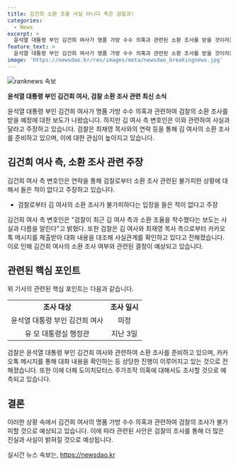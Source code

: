 ```yaml
---
title: 김건희 소환 조율 사실 아니다 측은 검찰과!
categories:
  - News
excerpt: >
  윤석열 대통령 부인 김건희 여사가 명품 가방 수수 의혹과 관련된 소환 조사를 받을 것이라는 보도를 부인했습니다. 김 여사 측 변호인은 검찰로부터 소환 조사가 불가피하다는 입장을 들은 적이 없다고 강조했으며, 유 모 대통령실 행정관과의 연락 등을 토대로 수사가 진행 중이라고 전해졌습니다. 또한, 김 여사를 소환조사할 경우 도이치모터스 주가조작 의혹도 함께 조사될 전망입니다. (150자)
feature_text: >
  윤석열 대통령 부인 김건희 여사가 명품 가방 수수 의혹과 관련된 소환 조사를 받을 것이라는 보도를 부인했습니다. 김 여사 측 변호인은 검찰로부터 소환 조사가 불가피하다는 입장을 들은 적이 없다고 강조했으며, 유 모 대통령실 행정관과의 연락 등을 토대로 수사가 진행 중이라고 전해졌습니다. 또한, 김 여사를 소환조사할 경우 도이치모터스 주가조작 의혹도 함께 조사될 전망입니다. (150자)
image: 'https://newsdao.kr/res/images/meta/newsdao_breakingnews.jpg'
---
```


<p><img src="https://newsdao.kr/res/images/meta/newsdao_breakingnews.jpg" alt="ranknews 속보" /></p>

<p><b>윤석열 대통령 부인 김건희 여사, 검찰 소환 조사 관련 최신 소식</b></p>

<p>윤석열 대통령 부인 김건희 여사가 명품 가방 수수 의혹과 관련하여 검찰의 소환 조사를 받을 예정에 대한 보도가 나왔습니다. 하지만 김 여사 측 변호인은 이와 관련하여 사실과 달라고 주장하고 있습니다. 검찰은 최재영 목사와의 연락 등을 통해 김 여사의 소환 조사를 준비하고 있으며, 이에 대한 관심이 높아지고 있습니다.</p>

<h2 data-ke-size="size26">김건희 여사 측, 소환 조사 관련 주장</h2>

<p>김건희 여사 측 변호인은 연락을 통해 검찰로부터 소환 조사 관련된 불가피한 상황에 대해서 들은 적이 없다고 주장하고 있습니다.</p>

<ul>
  <li>검찰로부터 김 여사의 소환 조사가 불가피하다는 입장을 들은 적이 없다고 주장</li>
</ul>

<p data-ke-size="size16">김건희 여사 측 변호인은 "검찰이 최근 김 여사 측과 소환 조율을 착수했다는 보도는 사실과 다름을 알린다"고 밝혔다. 또한 검찰은 김 여사와 최재영 목사 측으로부터 카카오톡 메시지를 제출받아 대화 내용을 대조해 사실관계를 확인하고 있다고 전해졌습니다. 이로 인해 김건희 여사의 소환 조사 여부와 관련된 결정이 예상되고 있습니다.</p>

<h2 data-ke-size="size26">관련된 핵심 포인트</h2>

<p>위 기사의 관련된 핵심 포인트는 다음과 같습니다.</p>

<table>
  <tr>
    <td style="text-align: center; height: 17px;"><b>조사 대상</b></td>
    <td style="text-align: center; height: 17px;"><b>조사 일시</b></td>
  </tr>
  <tr>
    <td style="text-align: center; height: 17px;">윤석열 대통령 부인 김건희 여사</td>
    <td style="text-align: center; height: 17px;">미정</td>
  </tr>
  <tr>
    <td style="text-align: center; height: 17px;">유 모 대통령실 행정관</td>
    <td style="text-align: center; height: 17px;">지난 3일</td>
  </tr>
</table>

<p data-ke-size="size16">검찰은 윤석열 대통령 부인 김건희 여사와 관련하여 소환 조사를 준비하고 있으며, 카카오톡 메시지를 통해 대화 내용을 확인하는 등 상당한 진행이 이루어지고 있는 것으로 전해졌습니다. 또한 이에 더해 도이치모터스 주가조작 의혹에 대해서도 조사할 것으로 예측되고 있습니다.</p>

<h2 data-ke-size="size26">결론</h2>

<p>이러한 상황 속에서 김건희 여사의 명품 가방 수수 의혹과 관련하여 검찰의 조사가 불가피할 것으로 예상되고 있습니다. 이에 따라 관련된 사안은 검찰의 조사를 통해 더 많은 진실과 사실이 밝혀질 것으로 예상됩니다.</p>
실시간 뉴스 속보는, <a href="https://newsdao.kr" rel="dofollow">https://newsdao.kr</a>


